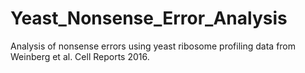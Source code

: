 # Yeast_Nonsense_Error_Analysis
Analysis of nonsense errors using yeast ribosome profiling data from Weinberg et al. Cell Reports 2016. 
